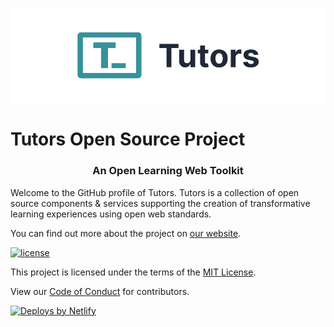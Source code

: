 <p align="center">
  <a href="https://tutors.dev">
    <picture>
      <source media="(prefers-color-scheme: dark)"  srcset="./assets/tutors-dark.png">
      <source media="(prefers-color-scheme: light)" srcset="./assets/tutors-light.png">
      <img alt="Text changing depending on mode. Light: 'Tutors Light Mode Logo' Dark: 'Tutors Dark Mode Logo'" src="./assets/tutors-light.png">
    </picture>    
  </a>
</p>

# Tutors Open Source Project

<h3 align="center"> An Open Learning Web Toolkit </h3>

Welcome to the GitHub profile of Tutors. Tutors is a collection of open source components & services supporting the creation of transformative learning experiences using open web standards.

You can find out more about the project on [our website](https://tutors.dev).

[![license](https://img.shields.io/badge/license-MIT-3A929B.svg)](./LICENSE)

This project is licensed under the terms of the [MIT License](./LICENSE).

View our [Code of Conduct](https://github.com/tutors-sdk/tutors/blob/main/CODE_OF_CONDUCT.md) for contributors.

[![Deploys by Netlify](https://www.netlify.com/v3/img/components/netlify-color-bg.svg)](https://www.netlify.com)
